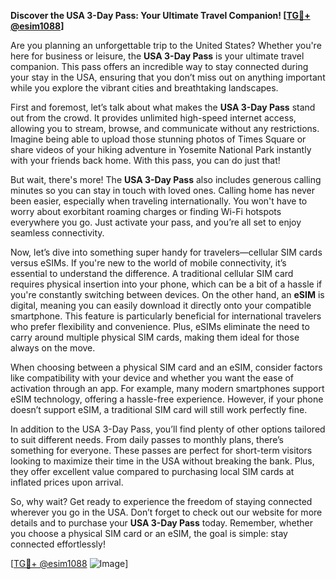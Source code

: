 **Discover the USA 3-Day Pass: Your Ultimate Travel Companion! [[TG💪+ @esim1088](https://t.me/s/esim1088)]**

Are you planning an unforgettable trip to the United States? Whether you're here for business or leisure, the **USA 3-Day Pass** is your ultimate travel companion. This pass offers an incredible way to stay connected during your stay in the USA, ensuring that you don’t miss out on anything important while you explore the vibrant cities and breathtaking landscapes.

First and foremost, let’s talk about what makes the **USA 3-Day Pass** stand out from the crowd. It provides unlimited high-speed internet access, allowing you to stream, browse, and communicate without any restrictions. Imagine being able to upload those stunning photos of Times Square or share videos of your hiking adventure in Yosemite National Park instantly with your friends back home. With this pass, you can do just that!

But wait, there's more! The **USA 3-Day Pass** also includes generous calling minutes so you can stay in touch with loved ones. Calling home has never been easier, especially when traveling internationally. You won't have to worry about exorbitant roaming charges or finding Wi-Fi hotspots everywhere you go. Just activate your pass, and you’re all set to enjoy seamless connectivity.

Now, let’s dive into something super handy for travelers—cellular SIM cards versus eSIMs. If you're new to the world of mobile connectivity, it’s essential to understand the difference. A traditional cellular SIM card requires physical insertion into your phone, which can be a bit of a hassle if you're constantly switching between devices. On the other hand, an **eSIM** is digital, meaning you can easily download it directly onto your compatible smartphone. This feature is particularly beneficial for international travelers who prefer flexibility and convenience. Plus, eSIMs eliminate the need to carry around multiple physical SIM cards, making them ideal for those always on the move.

When choosing between a physical SIM card and an eSIM, consider factors like compatibility with your device and whether you want the ease of activation through an app. For example, many modern smartphones support eSIM technology, offering a hassle-free experience. However, if your phone doesn’t support eSIM, a traditional SIM card will still work perfectly fine.

In addition to the USA 3-Day Pass, you’ll find plenty of other options tailored to suit different needs. From daily passes to monthly plans, there’s something for everyone. These passes are perfect for short-term visitors looking to maximize their time in the USA without breaking the bank. Plus, they offer excellent value compared to purchasing local SIM cards at inflated prices upon arrival.

So, why wait? Get ready to experience the freedom of staying connected wherever you go in the USA. Don’t forget to check out our website for more details and to purchase your **USA 3-Day Pass** today. Remember, whether you choose a physical SIM card or an eSIM, the goal is simple: stay connected effortlessly!

[[TG💪+ @esim1088](https://t.me/s/esim1088) ![Image](https://i.postimg.cc/Y0z9fWf4/image.png)]